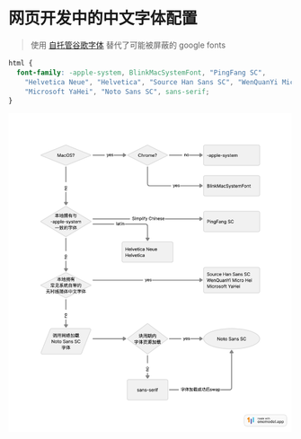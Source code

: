 # 网页开发中的中文字体配置

> 使用 [自托管谷歌字体][1] 替代了可能被屏蔽的 google fonts

```css
html {
  font-family: -apple-system, BlinkMacSystemFont, "PingFang SC",
    "Helvetica Neue", "Helvetica", "Source Han Sans SC", "WenQuanYi Micro Hei,",
    "Microsoft YaHei", "Noto Sans SC", sans-serif;
}
```

![flowchart diagram](https://github.com/1yx/zh-CN.css/blob/main/flowchart.png?raw=true)

[1]: https://github.com/majodev/google-webfonts-helper
